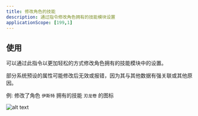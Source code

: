 ```yaml
---
title: 修改角色的技能
description: 通过指令修改角色拥有的技能模块设置
applicationScope: [199,1]
---
```


## 使用

可以通过此指令以更加轻松的方式修改角色拥有的技能模块中的设置。

部分系统预设的属性可能修改后无效或报错，因为其与其他数据有强关联或其他原因。

例: 修改了角色 `伊斯特` 拥有的技能 `刃龙卷` 的图标

![alt text](https://cdn.gcw.wiki/gcw/image/zh_hans/commands/actor/modifyskill/image-1.png)
